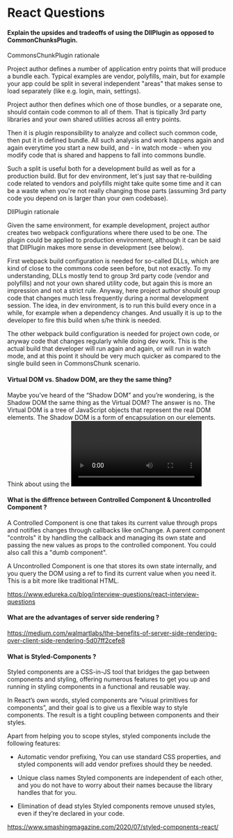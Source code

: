 # React Questions

#### Explain the upsides and tradeoffs of using the DllPlugin as opposed to CommonChunksPlugin.

CommonsChunkPlugin rationale


Project author defines a number of application entry points that will produce a bundle each. Typical examples are vendor, polyfills, main, but for example your app could be split in several independent "areas" that makes sense to load separately (like e.g. login, main, settings).

Project author then defines which one of those bundles, or a separate one, should contain code common to all of them. That is tipically 3rd party libraries and your own shared utilities across all entry points.

Then it is plugin responsibility to analyze and collect such common code, then put it in defined bundle. All such analysis and work happens again and again everytime you start a new build, and - in watch mode - when you modify code that is shared and happens to fall into commons bundle.

Such a split is useful both for a development build as well as for a production build. But for dev environment, let's just say that re-building code related to vendors and polyfills might take quite some time and it can be a waste when you're not really changing those parts (assuming 3rd party code you depend on is larger than your own codebase).

DllPlugin rationale


Given the same environment, for example development, project author creates two webpack configurations where there used to be one. The plugin could be applied to production environment, although it can be said that DllPlugin makes more sense in development (see below).

First webpack build configuration is needed for so-called DLLs, which are kind of close to the commons code seen before, but not exactly. To my understanding, DLLs mostly tend to group 3rd party code (vendor and polyfills) and not your own shared utility code, but again this is more an impression and not a strict rule. Anyway, here project author should group code that changes much less frequently during a normal development session. The idea, in dev environment, is to run this build every once in a while, for example when a dependency changes. And usually it is up to the developer to fire this build when s/he think is needed.

The other webpack build configuration is needed for project own code, or anyway code that changes regularly while doing dev work. This is the actual build that developer will run again and again, or will run in watch mode, and at this point it should be very much quicker as compared to the single build seen in CommonsChunk scenario.


#### Virtual DOM vs. Shadow DOM, are they the same thing?

Maybe you’ve heard of the “Shadow DOM” and you’re wondering, is the Shadow DOM
the same thing as the Virtual DOM? The answer is no.
The Virtual DOM is a tree of JavaScript objects that represent the real DOM elements.
The Shadow DOM is a form of encapsulation on our elements. Think about using the
<video> tag in your browser. In a video tag, your browser will create a set of video controls
such as a play button, a timecode number, a scrubber progress bar etc. These elements aren’t
part of your “regular DOM”, but instead, part of the “Shadow DOM”.
  
  
#### What is the diffrence between Controlled Component & Uncontrolled Component ?
  
A Controlled Component is one that takes its current value through props and notifies changes through callbacks like onChange. A parent component "controls" it by handling the callback and managing its own state and passing the new values as props to the controlled component. You could also call this a "dumb component".


A Uncontrolled Component is one that stores its own state internally, and you query the DOM using a ref to find its current value when you need it. This is a bit more like traditional HTML.

https://www.edureka.co/blog/interview-questions/react-interview-questions


#### What are the advantages of server side rendering ?

https://medium.com/walmartlabs/the-benefits-of-server-side-rendering-over-client-side-rendering-5d07ff2cefe8


#### What is Styled-Components ?

Styled components are a CSS-in-JS tool that bridges the gap between components and styling, offering numerous features to get you up and running in styling components in a functional and reusable way.

In React’s own words, styled components are “visual primitives for components”, and their goal is to give us a flexible way to style components. The result is a tight coupling between components and their styles.

Apart from helping you to scope styles, styled components include the following features:

- Automatic vendor prefixing, You can use standard CSS properties, and styled components will add vendor prefixes should they be needed.

- Unique class names Styled components are independent of each other, and you do not have to worry about their names because the library handles that for you.

- Elimination of dead styles Styled components remove unused styles, even if they’re declared in your code.

https://www.smashingmagazine.com/2020/07/styled-components-react/
